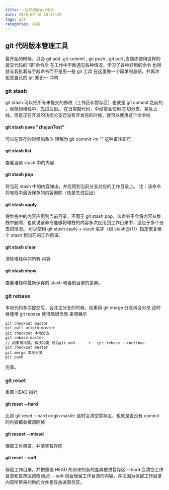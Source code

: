 ```yaml
---
title: 一些好用的git命令
date: 2020-09-10 10:17:20
tags: git
categories: 前端
---
```


## git 代码版本管理工具

最开始的时候，只会 git add ,git commit , git push , git pull ,当熟练使用这样的提交代码的“硬”命令后
在工作中不断遇见各种情况，学习了各种好用的命令
也得益与我执着与手敲命令而不是用一些 git 工具
在这里做一个简单的总结，并再次拓宽自己的 git 知识～
冲鸭

### git stash

git stash 可以把所有未提交的修改（工作区和暂存区）也就是 git commit 之前的 ，保存到堆栈中，先进后出。
在日常敲代码，中经常会使用
在切分支，紧急上线，但是正在开发的功能分支还没有开发完的时候，就可以使用这个命令啦

#### git stash save "zhujunTest"

可以在暂存的时候加备注 理解为 git commit -m “” 这种备注即可

#### git stash list

查看当前 stash 中的内容

#### git stash pop

将当前 stash 中的内容弹出，并应用到当前分支对应的工作目录上。
注：该命令将堆栈中最近保存的内容删除（栈是先进后出）

#### git stash apply

将堆栈中的内容应用到当前目录，不同于 git stash pop，该命令不会将内容从堆栈中删除，也就说该命令能够将堆栈的内容多次应用到工作目录中，适应于多个分支的情况。
可以使用 git stash apply + stash 名字（如 stash@{1}）指定恢复哪个 stash 到当前的工作目录。

#### git stash clear

清除堆栈中的所有 内容

#### git stash show

查看堆栈中最新保存的 stash 和当前目录的差异。

### git rebase

本地代码多次提交后，合并主分支的时候，如果用 git merge 分支树会分叉
这时候使用 git rebase 就很酷很优雅
来吧展示

```
git checkout master
git pull origin master
git checkout 本地分支
git rebase master
// 如果有冲突，解决冲突 然后git add .    +   git rebase --continue
git checkout master
git merge 本地分支
git push

```

完事。

### git reset

重置 HEAD 指针

#### git reset --hard

比如 git reset --hard origin master 这时会清空暂存区，也就是说没有 commit 的内容都会被清除掉

#### git reseet --mixed

保留工作目录，并清空暂存区

#### git reset --soft

保留工作目录，并把重置 HEAD 所带来的新的差异放进暂存区
--hard 会清空工作目录和暂存区的改动,而 --soft 则会保留工作目录的内容，并把因为保留工作目录内容所带来的新的文件差异放进暂存区。

